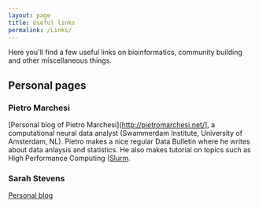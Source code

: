 ```yaml
---
layout: page
title: Useful links
permalink: /Links/
---
```

Here you'll find a few useful links on bioinformatics, community building and other miscellaneous things.

## Personal pages

### Pietro Marchesi
[Personal blog of Pietro Marchesi](http://pietromarchesi.net/], a computational neural data analyst (Swammerdam Institute, University of Amsterdam, NL). 
Pietro makes a nice regular Data Bulletin where he writes about data anlaysis and statistics. He also makes tutorial on topics such as High Performance Computing ([Slurm](http://pietromarchesi.net/slurm-cookbook.html#slurm-cookbook).

### Sarah Stevens 
[Personal blog](www.sarahlrstevens.info)



